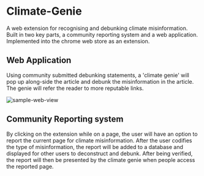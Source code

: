 # Climate-Genie

A web extension for recognising and debunking climate misinformation. Built in two key parts, a community reporting system and a web application. Implemented into the chrome web store as an extension.

## Web Application

Using community submitted debunking statements, a 'climate genie' will pop up along-side the article and debunk the misinformation in the article. The genie will refer the reader to more reputable links.

![sample-web-view](https://github.com/Fonzzy1/Climate-Genie/blob/main/assets/Screenshots/WebpagePilotImage.png?raw=true)

## Community Reporting system

By clicking on the extension while on a page, the user will have an option to report the current page for climate misinformation. After the user codifies the type of misinformation, the report will be added to a database and displayed for other users to deconstruct and debunk. After being verified, the report will then be presented by the climate genie when people access the reported page.
